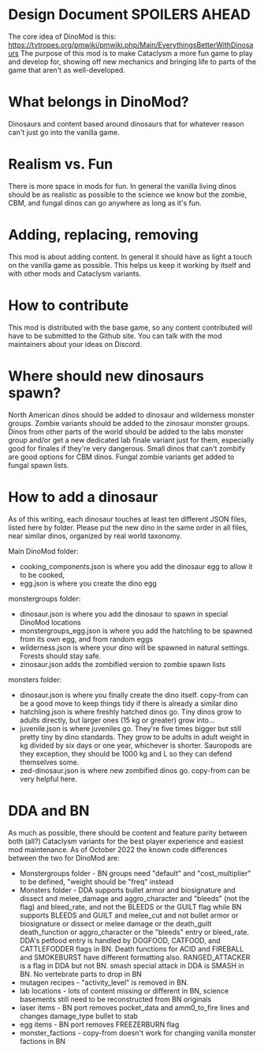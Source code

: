 # Design Document SPOILERS AHEAD
The core idea of DinoMod is this: https://tvtropes.org/pmwiki/pmwiki.php/Main/EverythingsBetterWithDinosaurs
The purpose of this mod is to make Cataclysm a more fun game to play and develop for, showing off new mechanics and bringing life to parts of the game that aren't as well-developed.

# What belongs in DinoMod?
Dinosaurs and content based around dinosaurs that for whatever reason can't just go into the vanilla game.

# Realism vs. Fun
There is more space in mods for fun. In general the vanilla living dinos should be as realistic as possible to the science we know but the zombie, CBM, and fungal dinos can go anywhere as long as it's fun.

# Adding, replacing, removing
This mod is about adding content. In general it should have as light a touch on the vanilla game as possible. This helps us keep it working by itself and with other mods and Cataclysm variants.

# How to contribute
This mod is distributed with the base game, so any content contributed will have to be submitted to the Github site. You can talk with the mod maintainers about your ideas on Discord.

# Where should new dinosaurs spawn?
North American dinos should be added to dinosaur and wilderness monster groups. Zombie variants should be added to the zinosaur monster groups. Dinos from other parts of the world should be added to the labs monster group and/or get a new dedicated lab finale variant just for them, especially good for finales if they're very dangerous. Small dinos that can't zombify are good options for CBM dinos. Fungal zombie variants get added to fungal spawn lists.

# How to add a dinosaur
As of this writing, each dinosaur touches at least ten different JSON files, listed here by folder. Please put the new dino in the same order in all files, near similar dinos, organized by real world taxonomy. 

Main DinoMod folder: 

* cooking_components.json is where you add the dinosaur egg to allow it to be cooked, 
* egg.json is where you create the dino egg

monstergroups folder:

* dinosaur.json is where you add the dinosaur to spawn in special DinoMod locations
* monstergroups_egg.json is where you add the hatchling to be spawned from its own egg, and from random eggs
* wilderness.json is where your dino will be spawned in natural settings. Forests should stay safe.
* zinosaur.json  adds the zombified version to zombie spawn lists

monsters folder:

* dinosaur.json is where you finally create the dino itself. copy-from can be a good move to keep things tidy if there is already a similar dino
* hatchling.json is where freshly hatched dinos go. Tiny dinos grow to adults directly, but larger ones (15 kg or greater) grow into...
* juvenile.json is where juveniles go. They're five times bigger but still pretty tiny by dino standards. They grow to be adults in adult weight in kg divided by six days or one year, whichever is shorter.  Sauropods are they exception, they should be 1000 kg and L so they can defend themselves some.
* zed-dinosaur.json is where new zombified dinos go. copy-from can be very helpful here.

# DDA and BN
As much as possible, there should be content and feature parity between both (all?) Cataclysm variants for the best player experience and easiest mod maintenance. As of October 2022 the known code differences between the two for DinoMod are:
* Monstergroups folder - BN groups need  "default" and "cost_multiplier" to be defined, "weight should be "freq" instead
* Monsters folder - DDA supports bullet armor and biosignature and dissect and melee_damage and aggro_character and "bleeds" (not the flag) and bleed_rate, and not the BLEEDS or the GUILT flag while BN supports BLEEDS and GUILT and melee_cut and not bullet armor or biosignature or dissect or melee damage or the death_guilt death_function or aggro_character or the "bleeds" entry or bleed_rate. DDA's petfood entry is handled by DOGFOOD, CATFOOD, and CATTLEFODDER flags in BN. Death functions for ACID and FIREBALL and SMOKEBURST have different formatting also. RANGED_ATTACKER is a flag in DDA but not BN. smash special attack in DDA is SMASH in BN. No vertebrate parts to drop in BN
* mutagen recipes - "activity_level" is removed in BN.
* lab locations - lots of content missing or different in BN, science basements still need to be reconstructed from BN originals
* laser items - BN port removes pocket_data and amm0_to_fire lines and changes damage_type bullet to stab
* egg items - BN port removes FREEZERBURN flag
* monster_factions - copy-from doesn't work for changing vanilla monster factions in BN
